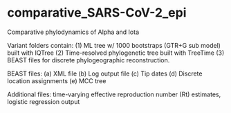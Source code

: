 # comparative_SARS-CoV-2_epi


Comparative phylodynamics of Alpha and Iota

Variant folders contain: (1) ML tree w/ 1000 bootstraps (GTR+G sub model) built with IQTree (2) Time-resolved phylogenetic tree built with TreeTime (3) BEAST files for discrete phylogeographic reconstruction.

BEAST files: (a) XML file (b) Log output file (c) Tip dates (d) Discrete location assignments (e) MCC tree

Additional files: time-varying effective reproduction number (Rt) estimates, logistic regression output
